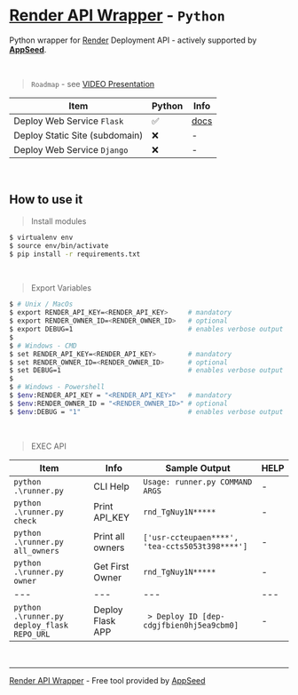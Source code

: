 # [Render API Wrapper](https://www.youtube.com/watch?v=RRbmOhTzkYo) - `Python`

Python wrapper for [Render](https://render.com/) Deployment API - actively supported by **[AppSeed](https://appseed.us/)**.

<br />

> `Roadmap` - see [VIDEO Presentation](https://www.youtube.com/watch?v=RRbmOhTzkYo)

| Item | Python | Info |
| --- | --- | --- |
| Deploy Web Service `Flask` | ✅ | [docs](./docs/python/deploy-flask.md) |
| Deploy Static Site (subdomain) | ❌ | - |
| Deploy Web Service `Django` | ❌ | - |

<br />

## How to use it

> Install modules

```bash
$ virtualenv env
$ source env/bin/activate
$ pip install -r requirements.txt
```

<br />

> Export Variables

```bash
$ # Unix / MacOs 
$ export RENDER_API_KEY=<RENDER_API_KEY>     # mandatory
$ export RENDER_OWNER_ID=<RENDER_OWNER_ID>   # optional
$ export DEBUG=1                             # enables verbose output
$
$ # Windows - CMD 
$ set RENDER_API_KEY=<RENDER_API_KEY>        # mandatory
$ set RENDER_OWNER_ID=<RENDER_OWNER_ID>      # optional
$ set DEBUG=1                                # enables verbose output
$
$ # Windows - Powershell
$ $env:RENDER_API_KEY = "<RENDER_API_KEY>"   # mandatory
$ $env:RENDER_OWNER_ID = "<RENDER_OWNER_ID>" # optional
$ $env:DEBUG = "1"                           # enables verbose output
```

<br />

> EXEC API

| Item | Info | Sample Output | HELP |
| --- | --- | --- | --- |
| `python .\runner.py` | CLI Help | `Usage: runner.py COMMAND ARGS` | - |
| `python .\runner.py check` | Print API_KEY | `rnd_TgNuy1N*****` | - |
| `python .\runner.py all_owners` | Print all owners | `['usr-ccteupaen****', 'tea-ccts5053t398****']` | - |
| `python .\runner.py owner` | Get First Owner | `rnd_TgNuy1N*****` | - |
| --- | --- | --- | --- |
| `python .\runner.py deploy_flask REPO_URL` | Deploy Flask APP | ` > Deploy ID [dep-cdgjfbien0hj5ea9cbm0]` | - |

<br />

---
[Render API Wrapper](https://www.youtube.com/watch?v=RRbmOhTzkYo) - Free tool provided by [AppSeed](https://appseed.us/)
